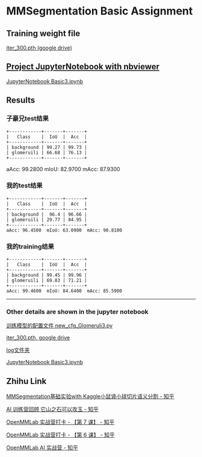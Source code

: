 # MMSegmentation Basic Assignment

## Training weight file
[iter_300.pth (google drive)](https://drive.google.com/file/d/1JeUcc66zQ5MvnVNnv68kc5XK03d-IrQF/view?usp=sharing)

## [Project JupyterNotebook with nbviewer](https://nbviewer.org/github/chg0901/openmmlab-hong/blob/main/3.Basic/Basic3.ipynb)
[JupyterNotebook Basic3.ipynb](https://github.com/chg0901/openmmlab-hong/blob/main/3.Basic/Basic3.ipynb)

## Results

### 子豪兄test结果
```
+------------+-------+-------+
|   Class    |  IoU  |  Acc  |
+------------+-------+-------+
| background | 99.27 | 99.73 |
| glomeruili | 66.68 | 76.13 |
+------------+-------+-------+
```
aAcc: 99.2800  mIoU: 82.9700  mAcc: 87.9300


### 我的test结果
```
+------------+-------+-------+
|   Class    |  IoU  |  Acc  |
+------------+-------+-------+
| background |  96.4 | 96.66 |
| glomeruili | 29.77 | 84.95 |
+------------+-------+-------+
aAcc: 96.4500  mIoU: 63.0900  mAcc: 90.8100

```
### 我的training结果
```
+------------+-------+-------+
|   Class    |  IoU  |  Acc  |
+------------+-------+-------+
| background | 99.45 | 99.96 |
| glomeruili | 69.83 | 71.21 |
+------------+-------+-------+
aAcc: 99.4600  mIoU: 84.6400  mAcc: 85.5900
```

------------------------------------------


### Other details are shown in the jupyter notebook

[训练模型的配置文件 new_cfg_Glomeruli3.py ](https://github.com/chg0901/openmmlab-hong/blob/main/3.Basic/new_cfg_Glomeruli3.py)

[iter_300.pth, google drive](https://drive.google.com/file/d/1JeUcc66zQ5MvnVNnv68kc5XK03d-IrQF/view?usp=sharing)

[log文件夹](https://github.com/chg0901/openmmlab-hong/tree/main/3.Basic//work_dirs/)

[JupyterNotebook Basic3.ipynb](https://github.com/chg0901/openmmlab-hong/blob/main/3.Basic/Basic3.ipynb)



## Zhihu Link

[MMSegmentation基础实验with Kaggle小鼠肾小球切片语义分割 - 知乎](https://zhuanlan.zhihu.com/p/606402314)

[AI 训练营回顾 它山之石可以攻玉 - 知乎](https://zhuanlan.zhihu.com/p/605411327)

[OpenMMLab 实战营打卡 - 【第 7 课】 - 知乎](https://zhuanlan.zhihu.com/p/605254541)

[OpenMMLab 实战营打卡 - 【第 6 课】 - 知乎](https://zhuanlan.zhihu.com/p/604931171)

[OpenMMLab AI 实战营 - 知乎](https://www.zhihu.com/column/c_1605019904180232192)




